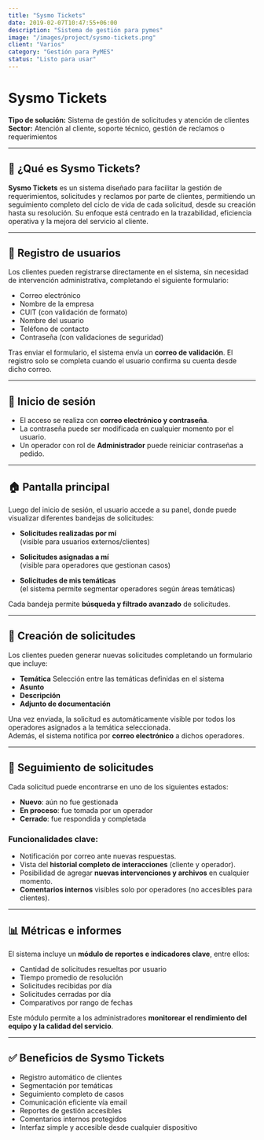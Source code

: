 ```yaml
---
title: "Sysmo Tickets"
date: 2019-02-07T10:47:55+06:00
description: "Sistema de gestión para pymes"
image: "/images/project/sysmo-tickets.png"
client: "Varios"
category: "Gestión para PyMES"
status: "Listo para usar"
---
```

# Sysmo Tickets

**Tipo de solución:** Sistema de gestión de solicitudes y atención de clientes  
**Sector:** Atención al cliente, soporte técnico, gestión de reclamos o requerimientos

---

## 🎯 ¿Qué es Sysmo Tickets?

**Sysmo Tickets** es un sistema diseñado para facilitar la gestión de requerimientos, solicitudes y reclamos por parte de clientes, permitiendo un seguimiento completo del ciclo de vida de cada solicitud, desde su creación hasta su resolución. Su enfoque está centrado en la trazabilidad, eficiencia operativa y la mejora del servicio al cliente.

---

## 👤 Registro de usuarios

Los clientes pueden registrarse directamente en el sistema, sin necesidad de intervención administrativa, completando el siguiente formulario:

- Correo electrónico
- Nombre de la empresa
- CUIT (con validación de formato)
- Nombre del usuario
- Teléfono de contacto
- Contraseña (con validaciones de seguridad)

Tras enviar el formulario, el sistema envía un **correo de validación**. El registro solo se completa cuando el usuario confirma su cuenta desde dicho correo.

---

## 🔐 Inicio de sesión

- El acceso se realiza con **correo electrónico y contraseña**.
- La contraseña puede ser modificada en cualquier momento por el usuario.
- Un operador con rol de **Administrador** puede reiniciar contraseñas a pedido.

---

## 🏠 Pantalla principal

Luego del inicio de sesión, el usuario accede a su panel, donde puede visualizar diferentes bandejas de solicitudes:

- **Solicitudes realizadas por mí**  
  (visible para usuarios externos/clientes)

- **Solicitudes asignadas a mí**  
  (visible para operadores que gestionan casos)

- **Solicitudes de mis temáticas**  
  (el sistema permite segmentar operadores según áreas temáticas)

Cada bandeja permite **búsqueda y filtrado avanzado** de solicitudes.

---

## 📝 Creación de solicitudes

Los clientes pueden generar nuevas solicitudes completando un formulario que incluye:

- **Temática** Selección entre las temáticas definidas en el sistema
- **Asunto**
- **Descripción**
- **Adjunto de documentación**

Una vez enviada, la solicitud es automáticamente visible por todos los operadores asignados a la temática seleccionada.  
Además, el sistema notifica por **correo electrónico** a dichos operadores.

---

## 🔄 Seguimiento de solicitudes

Cada solicitud puede encontrarse en uno de los siguientes estados:

- **Nuevo**: aún no fue gestionada  
- **En proceso**: fue tomada por un operador  
- **Cerrado**: fue respondida y completada

### Funcionalidades clave:

- Notificación por correo ante nuevas respuestas.
- Vista del **historial completo de interacciones** (cliente y operador).
- Posibilidad de agregar **nuevas intervenciones y archivos** en cualquier momento.
- **Comentarios internos** visibles solo por operadores (no accesibles para clientes).

---

## 📊 Métricas e informes

El sistema incluye un **módulo de reportes e indicadores clave**, entre ellos:

- Cantidad de solicitudes resueltas por usuario
- Tiempo promedio de resolución
- Solicitudes recibidas por día
- Solicitudes cerradas por día
- Comparativos por rango de fechas

Este módulo permite a los administradores **monitorear el rendimiento del equipo y la calidad del servicio**.

---

## ✅ Beneficios de Sysmo Tickets

- Registro automático de clientes  
- Segmentación por temáticas  
- Seguimiento completo de casos  
- Comunicación eficiente vía email  
- Reportes de gestión accesibles  
- Comentarios internos protegidos  
- Interfaz simple y accesible desde cualquier dispositivo